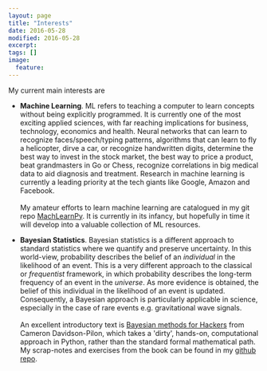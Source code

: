 ```yaml
---
layout: page
title: "Interests"
date: 2016-05-28
modified: 2016-05-28
excerpt:
tags: []
image:
  feature:
---
```


My current main interests are

* __Machine Learning__. ML refers to teaching a computer to learn concepts without being explicitly programmed. It is currently one of the most exciting applied sciences, with far reaching implications for business, technology, economics and health. Neural networks that can learn to recognize faces/speech/typing patterns, algorithms that can learn to fly a helicopter, dirve a car, or recognize handwritten digits, determine the best way to invest in the stock market, the best way to price a product, beat grandmasters in Go or Chess, recognize correlations in big medical data to aid diagnosis and treatment. Research in machine learning is currently a leading priority at the tech giants like Google, Amazon and Facebook. <br> <br>
    My amateur efforts to learn machine learning are catalogued in my git repo [MachLearnPy](https://github.com/tomkimpson/MachLearnPy). It is currently in its infancy, but hopefully in time it will develop into a valuable collection of ML resources.

* __Bayesian Statistics__. Bayesian statistics is a different approach to standard statistics where we quantify and preserve uncertainty. In this world-view, probability describes the belief of an *individual* in the likelihood of an event. This is a very different approach to the classical or *frequentist* framework, in which probability describes the long-term frequency of an event in the *universe*. As more evidence is obtained, the belief of this individual in the likelihood of an event is updated. Consequently, a Bayesian approach is particularly applicable in science, especially in the case of rare events e.g. gravitational wave signals. <br> <br>
    An excellent introductory text is [Bayesian methods for Hackers](http://nbviewer.jupyter.org/github/CamDavidsonPilon/Probabilistic-Programming-and-Bayesian-Methods-for-Hackers/blob/master/Chapter1_Introduction/Chapter1.ipynb) from Cameron Davidson-Pilon, which takes a 'dirty', hands-on, computational approach in Python, rather than the standard formal mathematical path. My scrap-notes and exercises from the book can be found in my [github repo](https://github.com/tomkimpson/BayesianMethodsForHackers).






